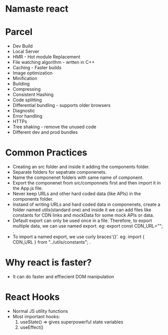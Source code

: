 # Namaste react

# Parcel
- Dev Build
- Local Server
- HMR - Hot module Replacement
- File watching algorithm - wrtten in C++
- Caching - Faster builds
- Image optimization
- Minification
- Building
- Compressing
- Consistent Hashing
- Code splitting
- Differential bundling - supports older browsers
- Diagnostic
- Error handling
- HTTPs
- Tree shaking - remove the unused code
- Different dev and prod bundles


# Common Practices
- Creating an src folder and inside it adding the components folder.
- Separate folders for sepatrate componenets.
- Name the componenet folders with same name of component.
- Export the componenet from src/componnets first and then import it in the App.js file.
- Never keep URLs and other hard coded data (like APIs) in the components folder.
- Instaed of writing URLs and hard coded data in componenets, create a folder named utils(standard one) and inside it we can add files like      constants for CDN links and mockData for some mock APIs or data.
- Default export can only be used once in a file. Therefore, to export multiple data, we can use named export. eg: export const CDN_URL=""; .
- To import a named export, we use curly braces'{}'. eg: import { CDN_URL } from "../utils/constants"; .


# Why react is faster?
- It can do faster and effiecient DOM manipulation

# React Hooks
- Normal JS utility functions
- Most important hooks:
    1. useState() => gives superpowerful state variables
    2. useEffect()
